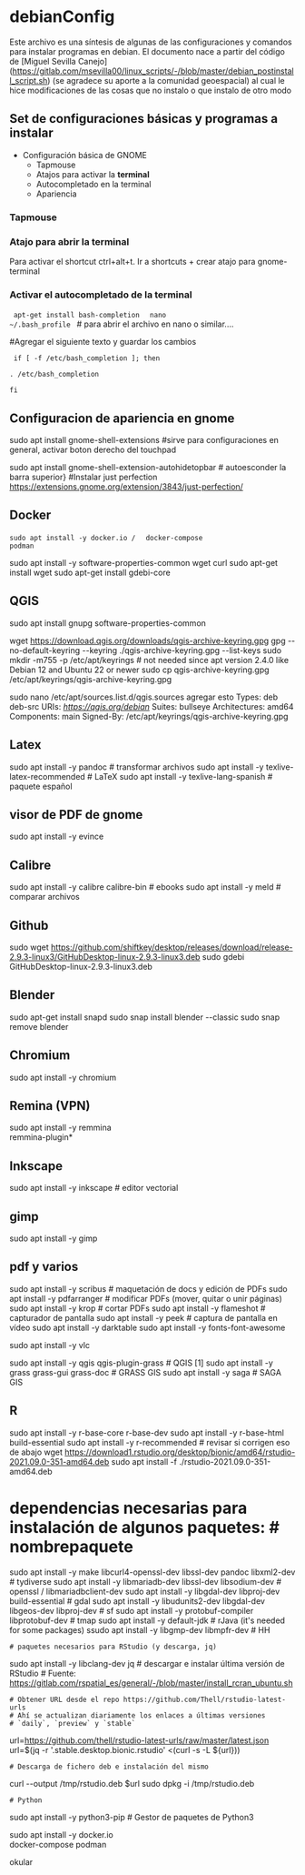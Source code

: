 # debianConfig #
Este archivo es una síntesis de algunas de las configuraciones y comandos para instalar programas en debian. El documento nace a partir del código de [Miguel Sevilla Canejo] (https://gitlab.com/msevilla00/linux_scripts/-/blob/master/debian_postinstall_script.sh) (se agradece su aporte a la comunidad geoespacial) al cual le hice modificaciones de las cosas que no instalo o que instalo de otro modo

## Set de configuraciones básicas y programas a instalar ##

* Configuración básica de GNOME
	* Tapmouse
	* Atajos para activar la **terminal** 
	* Autocompletado en la terminal
	* Apariencia


### Tapmouse

### Atajo para abrir la terminal
Para activar el shortcut ctrl+alt+t. Ir a shortcuts + crear atajo para gnome-terminal

### Activar el autocompletado de la terminal

<code> apt-get install bash-completion </code>
<code> nano ~/.bash_profile </code> # para abrir el archivo en nano o similar....
 
#Agregar el siguiente texto y guardar los cambios

<code> if [ -f /etc/bash_completion ]; then  
 . /etc/bash_completion  
fi </code>


## Configuracion de apariencia en gnome

sudo apt install gnome-shell-extensions #sirve para configuraciones en general, activar boton derecho del touchpad

sudo apt install gnome-shell-extension-autohidetopbar # autoesconder la barra superior}
#Instalar just perfection https://extensions.gnome.org/extension/3843/just-perfection/

## Docker
<code>sudo apt install -y docker.io / </code>
<code>	docker-compose podman </code>

sudo apt install -y software-properties-common wget curl
sudo apt-get install wget
sudo apt-get install gdebi-core 

## QGIS
sudo apt install gnupg software-properties-common

wget https://download.qgis.org/downloads/qgis-archive-keyring.gpg
gpg --no-default-keyring --keyring ./qgis-archive-keyring.gpg --list-keys
sudo mkdir -m755 -p /etc/apt/keyrings  # not needed since apt version 2.4.0 like Debian 12 and Ubuntu 22 or newer
sudo cp qgis-archive-keyring.gpg /etc/apt/keyrings/qgis-archive-keyring.gpg

sudo nano /etc/apt/sources.list.d/qgis.sources
agregar esto
Types: deb deb-src
URIs: *https://qgis.org/debian*
Suites: bullseye 
Architectures: amd64
Components: main
Signed-By: /etc/apt/keyrings/qgis-archive-keyring.gpg

## Latex
sudo apt install -y pandoc				# transformar archivos
sudo apt install -y texlive-latex-recommended   # LaTeX
sudo apt install -y texlive-lang-spanish # paquete español

## visor de PDF de gnome

sudo apt install -y evince		

## Calibre
sudo apt install -y calibre calibre-bin	# ebooks 
sudo apt install -y meld              	# comparar archivos

## Github
sudo wget https://github.com/shiftkey/desktop/releases/download/release-2.9.3-linux3/GitHubDesktop-linux-2.9.3-linux3.deb
sudo gdebi GitHubDesktop-linux-2.9.3-linux3.deb

## Blender
sudo apt-get install snapd
sudo snap install blender --classic
sudo snap remove blender

## Chromium
sudo apt install -y chromium

## Remina (VPN)
sudo apt install -y remmina \
	remmina-plugin*  

## Inkscape
sudo apt install -y inkscape          	# editor vectorial

## gimp
sudo apt install -y gimp	

## pdf y varios
sudo apt install -y scribus             # maquetación de docs y edición de PDFs 
sudo apt install -y pdfarranger			# modificar PDFs (mover, quitar o unir páginas)
sudo apt install -y krop              	# cortar PDFs
sudo apt install -y flameshot         	# capturador de pantalla
sudo apt install -y peek              	# captura de pantalla en vídeo
sudo apt install -y darktable
sudo apt install -y fonts-font-awesome

sudo apt install -y vlc


sudo apt install -y qgis qgis-plugin-grass		# QGIS [1]
sudo apt install -y grass grass-gui grass-doc	# GRASS GIS
sudo apt install -y saga						# SAGA GIS

## R 
sudo apt install -y r-base-core r-base-dev
sudo apt install -y r-base-html build-essential
sudo apt install -y r-recommended # revisar si corrigen eso de abajo
wget https://download1.rstudio.org/desktop/bionic/amd64/rstudio-2021.09.0-351-amd64.deb
sudo apt install -f ./rstudio-2021.09.0-351-amd64.deb

  # dependencias necesarias para instalación de algunos paquetes:				# nombrepaquete
sudo apt install -y make libcurl4-openssl-dev libssl-dev pandoc libxml2-dev		# tydiverse
sudo apt install -y libmariadb-dev libssl-dev libsodium-dev 			  		# openssl / libmariadbclient-dev
sudo apt install -y libgdal-dev libproj-dev build-essential 					# gdal
sudo apt install -y libudunits2-dev libgdal-dev libgeos-dev libproj-dev			# sf
sudo apt install -y protobuf-compiler libprotobuf-dev 						# tmap
sudo apt install -y default-jdk 							  # rJava (it's needed for some packages)
ssudo apt install -y libgmp-dev libmpfr-dev 					                # HH

	# paquetes necesarios para RStudio (y descarga, jq)
sudo apt install -y libclang-dev jq
	# descargar e instalar última versión de RStudio
	# Fuente: https://gitlab.com/rspatial_es/general/-/blob/master/install_rcran_ubuntu.sh
	
	# Obtener URL desde el repo https://github.com/Thell/rstudio-latest-urls
	# Ahí se actualizan diariamente los enlaces a últimas versiones 
	# `daily`, `preview` y `stable`
url=https://github.com/thell/rstudio-latest-urls/raw/master/latest.json
url=$(jq -r '.stable.desktop.bionic.rstudio' <(curl -s -L ${url}))

	# Descarga de fichero deb e instalación del mismo
curl --output /tmp/rstudio.deb $url
sudo dpkg -i /tmp/rstudio.deb

	# Python
sudo apt install -y python3-pip		# Gestor de paquetes de Python3

sudo apt install -y docker.io \
	docker-compose podman 	

okular




